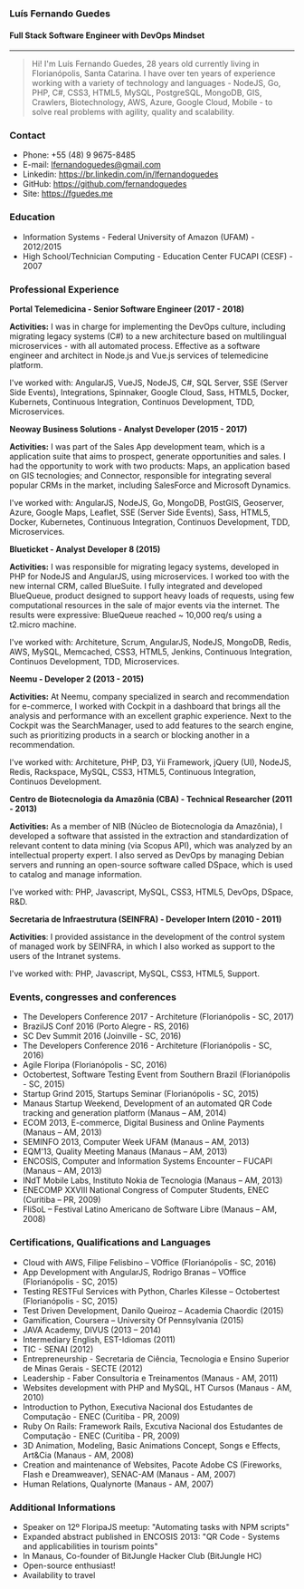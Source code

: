 ### Luís Fernando Guedes
#### Full Stack Software Engineer with DevOps Mindset
---

> Hi! I'm Luís Fernando Guedes, 28 years old currently living in Florianópolis, Santa Catarina. I have over ten years of experience working with a variety of technology and languages - NodeJS, Go, PHP, C#, CSS3, HTML5, MySQL, PostgreSQL, MongoDB, GIS, Crawlers, Biotechnology, AWS, Azure, Google Cloud, Mobile - to solve real problems with agility, quality and scalability.

### Contact
* Phone: +55 (48) 9 9675-8485
* E-mail: lfernandoguedes@gmail.com
* Linkedin: https://br.linkedin.com/in/lfernandoguedes
* GitHub: https://github.com/fernandoguedes
* Site: https://fguedes.me

### Education
* Information Systems - Federal University of Amazon (UFAM) - 2012/2015
* High School/Technician Computing - Education Center FUCAPI (CESF) - 2007

### Professional Experience

__Portal Telemedicina - Senior Software Engineer (2017 - 2018)__

__Activities:__ I was in charge for implementing the DevOps culture, including migrating legacy systems (C#) to a new architecture based on multilingual microservices - with all automated process. Effective as a software engineer and architect in Node.js and Vue.js services of telemedicine platform.

I've worked with: AngularJS, VueJS, NodeJS, C#, SQL Server, SSE (Server Side Events), Integrations, Spinnaker, Google Cloud, Sass, HTML5, Docker, Kubernets, Continuous Integration, Continuos Development, TDD, Microservices.

__Neoway Business Solutions - Analyst Developer (2015 - 2017)__

__Activities:__ I was part of the Sales App development team, which is a application suite that aims to prospect, generate opportunities and sales. I had the opportunity to work with two products: Maps, an application based on GIS tecnologies; and Connector, responsible for integrating several popular CRMs in the market, including SalesForce and Microsoft Dynamics.

I've worked with: AngularJS, NodeJS, Go, MongoDB, PostGIS, Geoserver, Azure, Google Maps, Leaflet, SSE (Server Side Events), Sass, HTML5, Docker, Kubernetes, Continuous Integration, Continuos Development, TDD, Microservices.

__Blueticket - Analyst Developer 8 (2015)__

__Activities:__ I was responsible for migrating legacy systems, developed in PHP for NodeJS and AngularJS, using microservices. I worked too with the new internal CRM, called BlueSuite. I fully integrated and developed BlueQueue, product designed to support heavy loads of requests, using few computational resources in the sale of major events via the internet. The results were expressive: BlueQueue reached ~ 10,000 req/s using a t2.micro machine.

I've worked with: Architeture, Scrum, AngularJS, NodeJS, MongoDB, Redis, AWS, MySQL, Memcached, CSS3, HTML5, Jenkins, Continuous Integration, Continuos Development, TDD, Microservices.

__Neemu - Developer 2 (2013 - 2015)__

__Activities:__ At Neemu, company specialized in search and recommendation for e-commerce, I worked with Cockpit in a dashboard that brings all the analysis and performance with an excellent graphic experience. Next to the Cockpit was the SearchManager, used to add features to the search engine, such as prioritizing products in a search or blocking another in a recommendation.

I've worked with: Architeture, PHP, D3, Yii Framework, jQuery (UI), NodeJS, Redis, Rackspace, MySQL, CSS3, HTML5, Continuous Integration, Continuos Development.

__Centro de Biotecnologia da Amazônia (CBA) - Technical Researcher (2011 - 2013)__

__Activities:__ As a member of NIB (Núcleo de Biotecnologia da Amazônia), I developed a software that assisted in the extraction and standardization of relevant content to data mining (via Scopus API), which was analyzed by an intellectual property expert. I also served as DevOps by managing Debian servers and running an open-source software called DSpace, which is used to catalog and manage information.

I've worked with: PHP, Javascript, MySQL, CSS3, HTML5, DevOps, DSpace, R&D.

__Secretaria de Infraestrutura (SEINFRA) - Developer Intern (2010 - 2011)__

__Activities__: I provided assistance in the development of the control system of managed work by SEINFRA, in which I also worked as support to the users of the Intranet systems.

I've worked with: PHP, Javascript, MySQL, CSS3, HTML5, Support.

### Events, congresses and conferences
* The Developers Conference 2017 - Architeture (Florianópolis - SC, 2017)
* BrazilJS Conf 2016 (Porto Alegre - RS, 2016)
* SC Dev Summit 2016 (Joinville - SC, 2016)
* The Developers Conference 2016 - Architeture (Florianópolis - SC, 2016)
* Agile Floripa (Florianópolis - SC, 2016)
* Octobertest, Software Testing Event from Southern Brazil (Florianópolis - SC, 2015)
* Startup Grind 2015, Startups Seminar (Florianópolis - SC, 2015)
* Manaus Startup Weekend, Development of an automated QR Code tracking and generation platform (Manaus – AM, 2014)
* ECOM 2013, E-commerce, Digital Business and Online Payments (Manaus – AM, 2013)
* SEMINFO 2013, Computer Week UFAM (Manaus – AM, 2013)
* EQM'13, Quality Meeting Manaus (Manaus – AM, 2013)
* ENCOSIS, Computer and Information Systems Encounter – FUCAPI (Manaus – AM, 2013)
* INdT Mobile Labs, Instituto Nokia de Tecnologia (Manaus – AM, 2013)
* ENECOMP XXVIII National Congress of Computer Students, ENEC (Curitiba – PR, 2009)
* FliSoL – Festival Latino Americano de Software Libre (Manaus – AM, 2008)

### Certifications, Qualifications and Languages
* Cloud with AWS, Filipe Felisbino – VOffice (Florianópolis - SC, 2016)
* App Development with AngularJS, Rodrigo Branas – VOffice (Florianópolis - SC, 2015)
* Testing RESTFul Services with Python, Charles Kilesse – Octobertest (Florianópolis - SC, 2015)
* Test Driven Development, Danilo Queiroz – Academia Chaordic (2015)
* Gamification, Coursera – University Of Pennsylvania (2015)
* JAVA Academy, DIVUS (2013 – 2014)
* Intermediary English, EST-Idiomas (2011)
* TIC - SENAI (2012)
* Entrepreneurship - Secretaria de Ciência, Tecnologia e Ensino Superior de Minas Gerais - SECTE (2012)
* Leadership - Faber Consultoria e Treinamentos (Manaus - AM, 2011)
* Websites development with PHP and MySQL, HT Cursos (Manaus - AM, 2010)
* Introduction to Python, Executiva Nacional dos Estudantes de Computação - ENEC (Curitiba - PR, 2009)
* Ruby On Rails: Framework Rails, Excutiva Nacional dos Estudantes de Computação - ENEC (Curitiba - PR, 2009)
* 3D Animation, Modeling, Basic Animations Concept, Songs e Effects, Art&Cia (Manaus - AM, 2008)
* Creation and maintenance of Websites, Pacote Adobe CS (Fireworks, Flash e Dreamweaver), SENAC-AM (Manaus - AM, 2007)
* Human Relations, Qualynorte (Manaus - AM, 2007)

### Additional Informations
* Speaker on 12º FloripaJS meetup: "Automating tasks with NPM scripts"
* Expanded abstract published in ENCOSIS 2013: "QR Code - Systems and applicabilities in tourism points"
* In Manaus, Co-founder of BitJungle Hacker Club (BitJungle HC)
* Open-source enthusiast!
* Availability to travel
